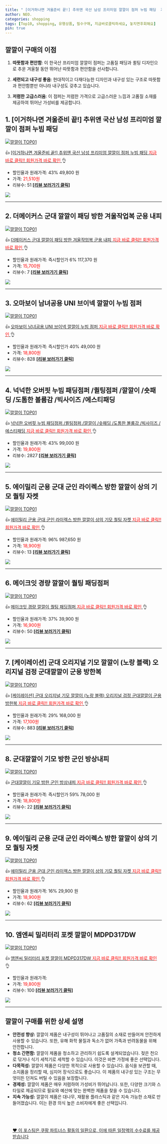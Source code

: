 ```yaml
---
title: " [이거하나면 겨울준비 끝!] 추위앤 국산 남성 프리미엄 깔깔이 점퍼 누빔 패딩  가격 최저가 할인가 깔깔이 최저가 추천 제품 비교"
author: NEO.
categories: shopping
tags: [Top10, shopping, 유행상품, 필수구매, 지금바로클릭하세요, 놓치면후회해요]
pin: true
---
```

## 깔깔이 구매의 이점
1. **따뜻함과 편안함**: 이 한국산 프리미엄 깔깔이 점퍼는 고품질 패딩과 퀼팅 디자인으로 추운 겨울철 동안 뛰어난 따뜻함과 편안함을 선사합니다.


2. **세련되고 내구성 좋음**: 현대적이고 다재다능한 디자인과 내구성 있는 구조로 따뜻함과 편안함뿐만 아니라 내구성도 갖추고 있습니다.


3. **저렴한 고급스러움**: 이 점퍼는 저렴한 가격으로 고급스러운 느낌과 고품질 소재를 제공하여 뛰어난 가성비를 제공합니다.

   

## 1.  [이거하나면 겨울준비 끝!] 추위앤 국산 남성 프리미엄 깔깔이 점퍼 누빔 패딩 

[![깔깔이 TOP01](https://thumbnail10.coupangcdn.com/thumbnails/remote/490x490ex/image/vendor_inventory/5834/e40876fdf056c383ae0791be747ee5ae612707c0915ea40308e34c80c024.jpg)](https://link.coupang.com/re/AFFSDP?lptag=AF3617701&subid=GithubCoopas&pageKey=7551844694&traceid=V0-153&itemId=19875656716&vendorItemId=87078413014)


👍 [ [이거하나면 겨울준비 끝!] 추위앤 국산 남성 프리미엄 깔깔이 점퍼 누빔 패딩  <font color=red> 지금 바로 클릭!! 회원가격 바로 확인 </font> ](https://link.coupang.com/re/AFFSDP?lptag=AF3617701&subid=GithubCoopas&pageKey=7551844694&traceid=V0-153&itemId=19875656716&vendorItemId=87078413014) 👌 


- 할인율과 원래가격: 43%  49,800   원
- 가격: <span style='color:red'>21,510원</span>
- 리뷰수: 51  [**[리뷰 보러가기 클릭]**](https://link.coupang.com/re/AFFSDP?lptag=AF3617701&subid=GithubCoopas&pageKey=7551844694&traceid=V0-153&itemId=19875656716&vendorItemId=87078413014)

[![](/discount_price.png)](https://link.coupang.com/re/AFFSDP?lptag=AF3617701&subid=GithubCoopas&pageKey=7551844694&traceid=V0-153&itemId=19875656716&vendorItemId=87078413014)

---


   

## 2.  더메이커스 군대 깔깔이 패딩 방한 겨울작업복 군용 내피 

[![깔깔이 TOP01](https://thumbnail7.coupangcdn.com/thumbnails/remote/490x490ex/image/vendor_inventory/528f/bb1abb63344e537e436786b3d7dff0b168c5833259677a8d218d8a70d90c.jpg)](https://link.coupang.com/re/AFFSDP?lptag=AF3617701&subid=GithubCoopas&pageKey=7473756858&traceid=V0-153&itemId=19506757473&vendorItemId=82950146945)


👍 [ 더메이커스 군대 깔깔이 패딩 방한 겨울작업복 군용 내피  <font color=red> 지금 바로 클릭!! 회원가격 바로 확인 </font> ](https://link.coupang.com/re/AFFSDP?lptag=AF3617701&subid=GithubCoopas&pageKey=7473756858&traceid=V0-153&itemId=19506757473&vendorItemId=82950146945) 👌 


- 할인율과 원래가격: 즉시할인가 6%  117,370   원
- 가격: <span style='color:red'>15,700원</span>
- 리뷰수: 7  [**[리뷰 보러가기 클릭]**](https://link.coupang.com/re/AFFSDP?lptag=AF3617701&subid=GithubCoopas&pageKey=7473756858&traceid=V0-153&itemId=19506757473&vendorItemId=82950146945)

[![](/discount_price.png)](https://link.coupang.com/re/AFFSDP?lptag=AF3617701&subid=GithubCoopas&pageKey=7473756858&traceid=V0-153&itemId=19506757473&vendorItemId=82950146945)

---


   

## 3.  오마보이 남녀공용 UNI 브이넥 깔깔이 누빔 점퍼 

[![깔깔이 TOP01](https://thumbnail9.coupangcdn.com/thumbnails/remote/490x490ex/image/vendor_inventory/afaf/da30124023e6e49488a6a78b3d4f78a955979d24534c1add2ffcbf331841.jpg)](https://link.coupang.com/re/AFFSDP?lptag=AF3617701&subid=GithubCoopas&pageKey=7560754196&traceid=V0-153&itemId=19918593904&vendorItemId=4177378139)


👍 [ 오마보이 남녀공용 UNI 브이넥 깔깔이 누빔 점퍼  <font color=red> 지금 바로 클릭!! 회원가격 바로 확인 </font> ](https://link.coupang.com/re/AFFSDP?lptag=AF3617701&subid=GithubCoopas&pageKey=7560754196&traceid=V0-153&itemId=19918593904&vendorItemId=4177378139) 👌 


- 할인율과 원래가격: 즉시할인가 40%  49,000   원
- 가격: <span style='color:red'>18,800원</span>
- 리뷰수: 828  [**[리뷰 보러가기 클릭]**](https://link.coupang.com/re/AFFSDP?lptag=AF3617701&subid=GithubCoopas&pageKey=7560754196&traceid=V0-153&itemId=19918593904&vendorItemId=4177378139)

[![](/discount_price.png)](https://link.coupang.com/re/AFFSDP?lptag=AF3617701&subid=GithubCoopas&pageKey=7560754196&traceid=V0-153&itemId=19918593904&vendorItemId=4177378139)

---


   

## 4.  넉넉한 오버핏 누빔 패딩점퍼 /퀼팅점퍼 /깔깔이 /숏패딩 /도톰한 볼륨감 /빅사이즈 /에스티패딩 

[![깔깔이 TOP01](https://thumbnail8.coupangcdn.com/thumbnails/remote/490x490ex/image/vendor_inventory/d073/c84a1f8c08a90669e09040b4e1012391cefa00fad2932bd58d07e24fbd46.jpg)](https://link.coupang.com/re/AFFSDP?lptag=AF3617701&subid=GithubCoopas&pageKey=6976519692&traceid=V0-153&itemId=17029922361&vendorItemId=84206241704)


👍 [ 넉넉한 오버핏 누빔 패딩점퍼 /퀼팅점퍼 /깔깔이 /숏패딩 /도톰한 볼륨감 /빅사이즈 /에스티패딩  <font color=red> 지금 바로 클릭!! 회원가격 바로 확인 </font> ](https://link.coupang.com/re/AFFSDP?lptag=AF3617701&subid=GithubCoopas&pageKey=6976519692&traceid=V0-153&itemId=17029922361&vendorItemId=84206241704) 👌 


- 할인율과 원래가격: 43%  99,000   원
- 가격: <span style='color:red'>19,800원</span>
- 리뷰수: 2827  [**[리뷰 보러가기 클릭]**](https://link.coupang.com/re/AFFSDP?lptag=AF3617701&subid=GithubCoopas&pageKey=6976519692&traceid=V0-153&itemId=17029922361&vendorItemId=84206241704)

[![](/discount_price.png)](https://link.coupang.com/re/AFFSDP?lptag=AF3617701&subid=GithubCoopas&pageKey=6976519692&traceid=V0-153&itemId=17029922361&vendorItemId=84206241704)

---


   

## 5.  에이밀리 군용 군대 군인 라이렉스 방한 깔깔이 상의 기모 퀄팅 자켓 

[![깔깔이 TOP01](https://thumbnail6.coupangcdn.com/thumbnails/remote/490x490ex/image/vendor_inventory/fb24/14b7b3cf62177aa848794ba2471e843c51b3779a858cfaf1ce9d2fa6f8d9.jpg)](https://link.coupang.com/re/AFFSDP?lptag=AF3617701&subid=GithubCoopas&pageKey=7568612580&traceid=V0-153&itemId=19955049266&vendorItemId=87053922360)


👍 [ 에이밀리 군용 군대 군인 라이렉스 방한 깔깔이 상의 기모 퀄팅 자켓  <font color=red> 지금 바로 클릭!! 회원가격 바로 확인 </font> ](https://link.coupang.com/re/AFFSDP?lptag=AF3617701&subid=GithubCoopas&pageKey=7568612580&traceid=V0-153&itemId=19955049266&vendorItemId=87053922360) 👌 


- 할인율과 원래가격: 96%  987,650   원
- 가격: <span style='color:red'>18,900원</span>
- 리뷰수: 13  [**[리뷰 보러가기 클릭]**](https://link.coupang.com/re/AFFSDP?lptag=AF3617701&subid=GithubCoopas&pageKey=7568612580&traceid=V0-153&itemId=19955049266&vendorItemId=87053922360)

[![](/discount_price.png)](https://link.coupang.com/re/AFFSDP?lptag=AF3617701&subid=GithubCoopas&pageKey=7568612580&traceid=V0-153&itemId=19955049266&vendorItemId=87053922360)

---


   

## 6.  메이크잇 경량 깔깔이 퀄팅 패딩점퍼 

[![깔깔이 TOP01](https://thumbnail7.coupangcdn.com/thumbnails/remote/490x490ex/image/vendor_inventory/d299/ca002c529ecc8de5f53b34d1d8347f409b9a9264667d5ad78c3b14f7917e.jpg)](https://link.coupang.com/re/AFFSDP?lptag=AF3617701&subid=GithubCoopas&pageKey=6197576163&traceid=V0-153&itemId=12276020914&vendorItemId=87501550653)


👍 [ 메이크잇 경량 깔깔이 퀄팅 패딩점퍼  <font color=red> 지금 바로 클릭!! 회원가격 바로 확인 </font> ](https://link.coupang.com/re/AFFSDP?lptag=AF3617701&subid=GithubCoopas&pageKey=6197576163&traceid=V0-153&itemId=12276020914&vendorItemId=87501550653) 👌 


- 할인율과 원래가격: 37%  39,900   원
- 가격: <span style='color:red'>16,900원</span>
- 리뷰수: 50  [**[리뷰 보러가기 클릭]**](https://link.coupang.com/re/AFFSDP?lptag=AF3617701&subid=GithubCoopas&pageKey=6197576163&traceid=V0-153&itemId=12276020914&vendorItemId=87501550653)

[![](/discount_price.png)](https://link.coupang.com/re/AFFSDP?lptag=AF3617701&subid=GithubCoopas&pageKey=6197576163&traceid=V0-153&itemId=12276020914&vendorItemId=87501550653)

---


   

## 7.  [케이레이션] 군대 오리지널 기모 깔깔이 (노랑 블랙) 오리지널 검정 군대깔깔이 군용 방한복 

[![깔깔이 TOP01](https://thumbnail7.coupangcdn.com/thumbnails/remote/490x490ex/image/vendor_inventory/73c3/9e4fa3de940c9e009e2737144cb5234ba5e30ea2336ff092cbe23aae436d.jpg)](https://link.coupang.com/re/AFFSDP?lptag=AF3617701&subid=GithubCoopas&pageKey=2322355780&traceid=V0-153&itemId=4011107949&vendorItemId=79319267380)


👍 [ [케이레이션] 군대 오리지널 기모 깔깔이 (노랑 블랙) 오리지널 검정 군대깔깔이 군용 방한복  <font color=red> 지금 바로 클릭!! 회원가격 바로 확인 </font> ](https://link.coupang.com/re/AFFSDP?lptag=AF3617701&subid=GithubCoopas&pageKey=2322355780&traceid=V0-153&itemId=4011107949&vendorItemId=79319267380) 👌 


- 할인율과 원래가격: 29%  168,000   원
- 가격: <span style='color:red'>17,100원</span>
- 리뷰수: 883  [**[리뷰 보러가기 클릭]**](https://link.coupang.com/re/AFFSDP?lptag=AF3617701&subid=GithubCoopas&pageKey=2322355780&traceid=V0-153&itemId=4011107949&vendorItemId=79319267380)

[![](/discount_price.png)](https://link.coupang.com/re/AFFSDP?lptag=AF3617701&subid=GithubCoopas&pageKey=2322355780&traceid=V0-153&itemId=4011107949&vendorItemId=79319267380)

---


   

## 8.  군대깔깔이 기모 방한 군인 방상내피 

[![깔깔이 TOP01](https://thumbnail8.coupangcdn.com/thumbnails/remote/490x490ex/image/vendor_inventory/451a/5ea326458360585b2c45e2fcb44bfaac2a0cb4993746c2cb6610f78c2dbb.jpg)](https://link.coupang.com/re/AFFSDP?lptag=AF3617701&subid=GithubCoopas&pageKey=7762492952&traceid=V0-153&itemId=20936128716&vendorItemId=88002581786)


👍 [ 군대깔깔이 기모 방한 군인 방상내피  <font color=red> 지금 바로 클릭!! 회원가격 바로 확인 </font> ](https://link.coupang.com/re/AFFSDP?lptag=AF3617701&subid=GithubCoopas&pageKey=7762492952&traceid=V0-153&itemId=20936128716&vendorItemId=88002581786) 👌 


- 할인율과 원래가격: 즉시할인가 59%  78,000   원
- 가격: <span style='color:red'>18,800원</span>
- 리뷰수: 22  [**[리뷰 보러가기 클릭]**](https://link.coupang.com/re/AFFSDP?lptag=AF3617701&subid=GithubCoopas&pageKey=7762492952&traceid=V0-153&itemId=20936128716&vendorItemId=88002581786)

[![](/discount_price.png)](https://link.coupang.com/re/AFFSDP?lptag=AF3617701&subid=GithubCoopas&pageKey=7762492952&traceid=V0-153&itemId=20936128716&vendorItemId=88002581786)

---


   

## 9.  에이밀리 군용 군대 군인 라이렉스 방한 깔깔이 상의 기모 퀄팅 자켓 

[![깔깔이 TOP01](https://thumbnail9.coupangcdn.com/thumbnails/remote/490x490ex/image/vendor_inventory/5156/90c11878bb0c4a048c411e6375ff211c17bcba2777cc4bb3922e1281d4c0.jpg)](https://link.coupang.com/re/AFFSDP?lptag=AF3617701&subid=GithubCoopas&pageKey=7568612580&traceid=V0-153&itemId=19955049259&vendorItemId=87053922322)


👍 [ 에이밀리 군용 군대 군인 라이렉스 방한 깔깔이 상의 기모 퀄팅 자켓  <font color=red> 지금 바로 클릭!! 회원가격 바로 확인 </font> ](https://link.coupang.com/re/AFFSDP?lptag=AF3617701&subid=GithubCoopas&pageKey=7568612580&traceid=V0-153&itemId=19955049259&vendorItemId=87053922322) 👌 


- 할인율과 원래가격: 16%  29,900   원
- 가격: <span style='color:red'>18,900원</span>
- 리뷰수: 62  [**[리뷰 보러가기 클릭]**](https://link.coupang.com/re/AFFSDP?lptag=AF3617701&subid=GithubCoopas&pageKey=7568612580&traceid=V0-153&itemId=19955049259&vendorItemId=87053922322)

[![](/discount_price.png)](https://link.coupang.com/re/AFFSDP?lptag=AF3617701&subid=GithubCoopas&pageKey=7568612580&traceid=V0-153&itemId=19955049259&vendorItemId=87053922322)

---


   

## 10.  엠엔씨 밀리터리 포켓 깔깔이 MDPD317DW 

[![깔깔이 TOP01](https://thumbnail6.coupangcdn.com/thumbnails/remote/490x490ex/image/vendor_inventory/images/2017/11/28/18/3/9dddf786-02a6-4aa9-ba93-0a00a63474d6.jpg)](https://link.coupang.com/re/AFFSDP?lptag=AF3617701&subid=GithubCoopas&pageKey=50273914&traceid=V0-153&itemId=177120458&vendorItemId=87150453029)


👍 [ 엠엔씨 밀리터리 포켓 깔깔이 MDPD317DW  <font color=red> 지금 바로 클릭!! 회원가격 바로 확인 </font> ](https://link.coupang.com/re/AFFSDP?lptag=AF3617701&subid=GithubCoopas&pageKey=50273914&traceid=V0-153&itemId=177120458&vendorItemId=87150453029) 👌 


- 할인율과 원래가격: 
- 가격: <span style='color:red'>19,800원</span>
- 리뷰수: 100  [**[리뷰 보러가기 클릭]**](https://link.coupang.com/re/AFFSDP?lptag=AF3617701&subid=GithubCoopas&pageKey=50273914&traceid=V0-153&itemId=177120458&vendorItemId=87150453029)

[![](/discount_price.png)](https://link.coupang.com/re/AFFSDP?lptag=AF3617701&subid=GithubCoopas&pageKey=50273914&traceid=V0-153&itemId=177120458&vendorItemId=87150453029)

---
## 깔깔이 구매를 위한 상세 설명
* **안전성 향상:** 깔깔이 제품은 내구성이 뛰어나고 고품질의 소재로 만들어져 안전하게 사용할 수 있습니다. 또한, 유해 화학 물질과 독소가 없어 가족과 반려동물을 위해 안전합니다.  
* **청소 간편함:** 깔깔이 제품을 청소하고 관리하기 쉽도록 설계되었습니다. 젖은 천으로 닦거나 식기 세척기로 세척할 수 있습니다. 이것은 바쁜 가정에 좋은 선택입니다.  
* **다목적성:** 깔깔이 제품은 다양한 목적으로 사용할 수 있습니다. 음식을 보관할 때, 소지품을 정리할 때, 심지어 장식으로도 좋습니다. 이 제품의 내구성 있는 구조는 무엇이든 던져도 버틸 수 있음을 보장합니다.  
* **경제성:** 깔깔이 제품은 매우 저렴하여 가성비가 뛰어납니다. 또한, 다양한 크기와 스타일로 제공되므로 필요와 예산에 맞는 완벽한 제품을 찾을 수 있습니다.  
* **지속 가능성:** 깔깔이 제품은 대나무, 재활용 플라스틱과 같은 지속 가능한 소재로 만들어졌습니다. 이는 환경 의식 높은 소비자에게 좋은 선택입니다.<br><br><br><br><br> [ ❤  이 포스팅은 쿠팡 파트너스 활동의 일환으로, 이에 따른 일정액의 수수료를 제공받습니다](https://link.coupang.com/a/bcEFyh)